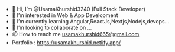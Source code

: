 - 👋 Hi, I’m @UsamaKhurshid3240 (Full Stack Developer)
- 👀 I’m interested in Web & App Development
- 🌱 I’m currently learning Angular,ReactJs,Nextjs,Nodejs,devops...
- 💞️ I’m looking to collaborate on ...
- 📫 How to reach me usamakhurshid665@gmail.com
-  Portfolio : https://usamakhurshid.netlify.app/

<!---
UsamaKhurshid3240/UsamaKhurshid3240 is a ✨ special ✨ repository because its `README.md` (this file) appears on your GitHub profile.
You can click the Preview link to take a look at your changes.
--->
